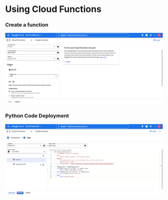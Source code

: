 # Using Cloud Functions 

### Create a function

![Function Creation](img/01%20-%20Function%20Creation.png)

### Python Code Deployment

![Python Code](img/02%20-%20Python%20Function.png)
